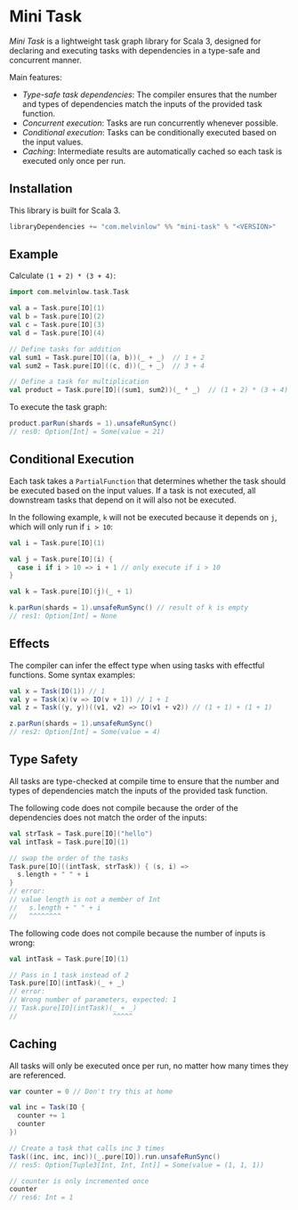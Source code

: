 # Mini Task

_Mini Task_ is a lightweight task graph library for Scala 3,
designed for declaring and executing tasks with dependencies in a
type-safe and concurrent manner.

Main features:

- _Type-safe task dependencies_: The compiler ensures that the number and types of dependencies match the inputs of the provided task function.
- _Concurrent execution_: Tasks are run concurrently whenever possible.
- _Conditional execution_: Tasks can be conditionally executed based on the input values.
- _Caching_: Intermediate results are automatically cached so each task is executed only once per run.

## Installation

This library is built for Scala 3.

```scala
libraryDependencies += "com.melvinlow" %% "mini-task" % "<VERSION>"
```

## Example


Calculate `(1 + 2) * (3 + 4)`:

```scala
import com.melvinlow.task.Task

val a = Task.pure[IO](1)
val b = Task.pure[IO](2)
val c = Task.pure[IO](3)
val d = Task.pure[IO](4)

// Define tasks for addition
val sum1 = Task.pure[IO]((a, b))(_ + _)  // 1 + 2
val sum2 = Task.pure[IO]((c, d))(_ + _)  // 3 + 4

// Define a task for multiplication
val product = Task.pure[IO]((sum1, sum2))(_ * _)  // (1 + 2) * (3 + 4)
```

To execute the task graph:

```scala
product.parRun(shards = 1).unsafeRunSync()
// res0: Option[Int] = Some(value = 21)
```

## Conditional Execution

Each task takes a `PartialFunction` that determines whether the task should be executed based on the input values.
If a task is not executed, all downstream tasks that depend on it will also not be executed.

In the following example, `k` will not be executed because it depends on `j`, which will only run if `i > 10`:

```scala
val i = Task.pure[IO](1)

val j = Task.pure[IO](i) {
  case i if i > 10 => i + 1 // only execute if i > 10
}

val k = Task.pure[IO](j)(_ + 1)
```

```scala
k.parRun(shards = 1).unsafeRunSync() // result of k is empty
// res1: Option[Int] = None
```

## Effects

The compiler can infer the effect type when using tasks with effectful functions. Some syntax examples:

```scala
val x = Task(IO(1)) // 1
val y = Task(x)(v => IO(v + 1)) // 1 + 1
val z = Task((y, y))((v1, v2) => IO(v1 + v2)) // (1 + 1) + (1 + 1)
```

```scala
z.parRun(shards = 1).unsafeRunSync()
// res2: Option[Int] = Some(value = 4)
```

## Type Safety

All tasks are type-checked at compile time to ensure that
the number and types of dependencies match the inputs of the provided task function.

The following code does not compile because the order of the dependencies does not match the order of the inputs:

```scala
val strTask = Task.pure[IO]("hello")
val intTask = Task.pure[IO](1)

// swap the order of the tasks
Task.pure[IO]((intTask, strTask)) { (s, i) =>
  s.length + " " + i
}
// error:
// value length is not a member of Int
//   s.length + " " + i
//   ^^^^^^^^
```

The following code does not compile because the number of inputs is wrong:

```scala
val intTask = Task.pure[IO](1)

// Pass in 1 task instead of 2
Task.pure[IO](intTask)(_ + _)
// error:
// Wrong number of parameters, expected: 1
// Task.pure[IO](intTask)(_ + _)
//                        ^^^^^
```

## Caching

All tasks will only be executed once per run, no matter how many times they are referenced.

```scala
var counter = 0 // Don't try this at home

val inc = Task(IO {
  counter += 1
  counter
})
```

```scala
// Create a task that calls inc 3 times
Task((inc, inc, inc))(_.pure[IO]).run.unsafeRunSync()
// res5: Option[Tuple3[Int, Int, Int]] = Some(value = (1, 1, 1))

// counter is only incremented once
counter
// res6: Int = 1
```
